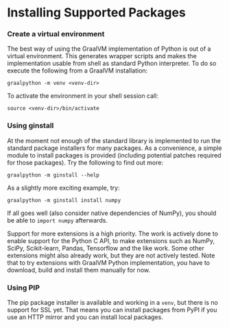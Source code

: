 # Installing Supported Packages

### Create a virtual environment
The best way of using the GraalVM implementation of Python is out of a virtual
environment. This generates wrapper scripts and makes the implementation usable
from shell as standard Python interpreter. To do so execute the following from a
GraalVM installation:

```
graalpython -m venv <venv-dir>
```

To activate the environment in your shell session call:

```
source <venv-dir>/bin/activate
```

### Using ginstall
At the moment not enough of the standard library is implemented to run the
standard package installers for many packages. As a convenience, a
simple module to install packages is provided (including
potential patches required for those packages). Try the following to find out
more:

```
graalpython -m ginstall --help
```

As a slightly more exciting example, try:

```
graalpython -m ginstall install numpy
```

If all goes well (also consider native dependencies of NumPy), you should be
able to `import numpy` afterwards.

Support for more extensions is a high priority. The work is actively done
to enable support for the Python C API, to make extensions such as NumPy, SciPy,
Scikit-learn, Pandas, Tensorflow and the like work. Some other extensions might
also already work, but they are not actively tested. Note that to try extensions
with GraalVM Python implementation, you have to download, build and install them manually
for now.

### Using PIP
The pip package installer is available and working in a `venv`, but there is no
support for SSL yet. That means you can install packages from PyPI if you use an
HTTP mirror and you can install local packages.
